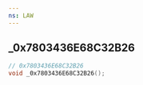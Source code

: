 ```yaml
---
ns: LAW
---
```

## _0x7803436E68C32B26

```c
// 0x7803436E68C32B26
void _0x7803436E68C32B26();
```

